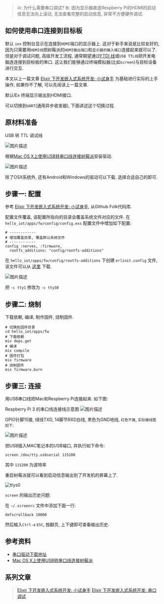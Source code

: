 > `问`: 为什么需要串口调试?
> `答`: 因为显示器直连Respberry Pi的HDMI的启动信息无法向上滚动, 无法查看完整的启动信息, 非常不方便硬件调试.

## 如何使用串口连接到目标板

默认 `iex` 控制台显示在连接到`HDMI`端口的显示器上. 这对于新手来说是比较友好的, 因为只需要用`HDMI线`把树莓派的`HDMI输出端口`和`显示器的输入端口`连接起来就可以了. 但是对于调试问题, 高级开发工流程, 通常期望通过[FTDI 线](https://www.sparkfun.com/products/9717)或`USB TTL线`把开发电脑连连接到目标板的串口. 这让我们能够通过终端模拟器(比如`screen`)与目标设备进行交互.

本文以上一篇文章 [Elixir 下开发嵌入式系统开发: 小试身手](https://segmentfault.com/a/1190000007733527) 为基础进行实际的上手操作, 如果你不了解, 可以先阅读上一篇文章.

默认IEx 终端显示输出到HDMI接口.

可以切换到`UART`(通用异步收发器), 下面讲述这个切换过程.

## 原材料准备

USB 转 TTL 调试线

![图片描述][1]

根据[Mac OS X上使用USB转串口线连接树莓派](http://shumeipai.nxez.com/2015/09/06/mac-os-x-rpi-serial-connection.html)安装驱动.

![图片描述][2]

除了OSX系统外, 还有Android和Windows的驱动可以下载. 选择合适自己的即可.

## 步骤一: 配置

参考 [Elixir 下开发嵌入式系统开发: 小试身手](http://shumeipai.nxez.com/2015/09/06/mac-os-x-rpi-serial-connection.html), 从Github Folk代码库.

配置文件覆盖, 该配置所指向的目录会覆盖系统文件对应的文件. 在 `hello_iot/apps/fw/config/config.exs` 配置文件中增加如下配置:

```
# ------------
# 增加覆盖目录, 覆盖默认系统文件
# ------------
config :nerves, :firmware,
  rootfs_additions: "config/rootfs-additions"
```

在 `hello_iot/apps/fw/config/rootfs-additions` 下创建 `erlinit.config` 文件, 该文件可以从 [这里](https://github.com/nerves-project/nerves_system_rpi3/blob/master/rootfs-additions/etc/erlinit.config) 下载.

![图片描述][3]

把 `-c tty1` 修改为 `-c ttyS0`

## 步骤二: 烧制

下载依赖, 编译, 制作固件, 烧制固件.

```
# 切换到固件目录
cd hello_iot/apps/fw
# 下载依赖
mix deps.get
# 编译
mix compile
# 固件打包
mix firmware
# 烧制固件
mix firmware.burn
```


## 步骤三: 连接

用USB串口线把Mac和Respberry Pi连接起来. 如下图:

Respberry Pi 3 的串口线连接线示意图
![图片描述][4]

GPIO针脚15接, 绿线TXD, 14脚节RXD白线, 黑色为GND地线, `红色不接`, `实际接线图如下`:

![图片描述][5]

把USB插入MAC笔记本的USB端口, 并执行如下命令:


```
screen /dev/tty.usbserial 115200
```

其中 `115200` 为波特率

重启树莓派就可以看到启动信息输出到了开发机的屏幕上了.

![ttys0](https://cloud.githubusercontent.com/assets/725190/21129549/25fb5e26-c13d-11e6-9687-2faba9a5d596.gif)

`screen` 的输出历史问题:

在 `~/.screenrc` 文件中添加下面一行:

```
defscrollback 10000
```

然后输入`Ctrl-a` `ESC`, 按翻页, 上下键即可查看输出历史.


## 参考资料

- [串口驱动下载地址](http://www.prolific.com.tw/US/ShowProduct.aspx?pcid=41&showlevel=0041-0041)
- [Mac OS X上使用USB转串口线连接树莓派](http://shumeipai.nxez.com/2015/09/06/mac-os-x-rpi-serial-connection.html)

## 系列文章

> [Elixir 下开发嵌入式系统开发: 小试身手](https://segmentfault.com/a/1190000007733527)
> [Elixir 下开发嵌入式系统开发: 串口调试](https://segmentfault.com/a/1190000007785009)


  [1]: https://segmentfault.com/img/bVGPgp
  [2]: https://segmentfault.com/img/bVGPgK
  [3]: https://segmentfault.com/img/bVGPh9
  [4]: https://segmentfault.com/img/bVGPjc
  [5]: https://segmentfault.com/img/bVGPjJ
